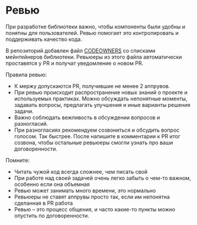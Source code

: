 # Ревью

При разработке библиотеки важно, чтобы компоненты были удобны и понятны для пользователей. Ревью помогает это контролировать и поддерживать качество кода.

В репозиторий добавлен файл [CODEOWNERS](../.github/CODEOWNERS) со списками мейнтейнеров библиотеки. Ревьюеры из этого файла автоматически проставятся у PR и получат уведомление о новом PR.

Правила ревью:

- К мержу допускаются PR, получившие не менее 2 аппрувов.
- При ревью происходит распространение новых знаний о проекте и используемых практиках. Можно обсуждать непонятные моменты, задавать вопросы, предлагать улучшения и иные варианты решения задачи.
- Важно соблюдать вежливость в обсуждении вопросов и разногласий.
- При разногласиях рекомендуем созвониться и обсудить вопрос голосом. Так быстрее. После напишите в комментарии к PR итог созвона, чтобы остальные ревьюеры смогли узнать про ваши договоренности.

Помните:

- Читать чужой код всегда сложнее, чем писать свой
- При работе над своей задачей очень легко забыть о чем-то важном, особенно если она объемная
- Ревью может занимать много времени, это нормально
- Ревьюеры не ставят аппрувы просто так, если им непонятна сделанная в PR работа
- Ревью – это процесс общения, и часто какие-то пункты можно опустить по договоренности.
